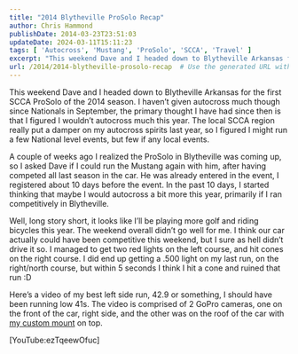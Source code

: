 ```yaml
---
title: "2014 Blytheville ProSolo Recap"
author: Chris Hammond
publishDate: 2014-03-23T23:51:03
updateDate: 2024-03-11T15:11:23
tags: [ 'Autocross', 'Mustang', 'ProSolo', 'SCCA', 'Travel' ]
excerpt: "This weekend Dave and I headed down to Blytheville Arkansas for the first SCCA ProSolo of the 2014 season. I haven’t given autocross much though since Nationals in September, the primary thought I have had since then is that I figured I wouldn’t autocross much this year. The local SCCA region really put a damper on my autocross spirits last year, so I figured I might run a few National level events, but few if any local events."
url: /2014/2014-blytheville-prosolo-recap  # Use the generated URL with year
---
```

<p>This weekend Dave and I headed down to Blytheville Arkansas for the first SCCA ProSolo of the 2014 season. I haven’t given autocross much though since Nationals in September, the primary thought I have had since then is that I figured I wouldn’t autocross much this year. The local SCCA region really put a damper on my autocross spirits last year, so I figured I might run a few National level events, but few if any local events.</p> <p>A couple of weeks ago I realized the ProSolo in Blytheville was coming up, so I asked Dave if I could run the Mustang again with him, after having competed all last season in the car. He was already entered in the event, I registered about 10 days before the event. In the past 10 days, I started thinking that maybe I would autocross a bit more this year, primarily if I ran competitively in Blytheville.</p> <p>Well, long story short, it looks like I’ll be playing more golf and riding bicycles this year. The weekend overall didn’t go well for me. I think our car actually could have been competitive this weekend, but I sure as hell didn’t drive it so. I managed to get two red lights on the left course, and hit cones on the right course. I did end up getting a .500 light on my last run, on the right/north course, but within 5 seconds I think I hit a cone and ruined that run :D</p> <p>Here’s a video of my best left side run, 42.9 or something, I should have been running low 41s. The video is comprised of 2 GoPro cameras, one on the front of the car, right side, and the other was on the roof of the car with <a href="https://www.chrishammond.com/cameramounts" target="_blank">my custom mount</a> on top.</p> <p>[YouTube:ezTqeewOfuc]</p>
